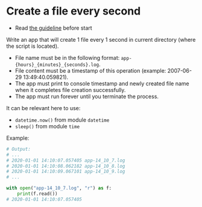 # Create a file every second

- Read [the guideline](https://github.com/mate-academy/py-task-guideline/blob/main/README.md) before start

Write an app that will create 1 file every 1 second in current directory (where the script is located).

- File name must be in the following format: `app-{hours}_{minutes}_{seconds}.log`.
- File content must be a timestamp of this operation (example: 2007-06-29 13:49:40.059821).
- The app must print to console timestamp and newly created file name when it completes file creation successfully.
- The app must run forever until you terminate the process.

It can be relevant here to use:
- `datetime.now()` from module `datetime`
- `sleep()` from module `time`

Example:
```python
# Output: 
# ...
# 2020-01-01 14:10:07.057405 app-14_10_7.log
# 2020-01-01 14:10:08.062182 app-14_10_8.log
# 2020-01-01 14:10:09.067101 app-14_10_9.log
# ...

with open("app-14_10_7.log", "r") as f:
    print(f.read())
# 2020-01-01 14:10:07.057405
```